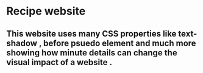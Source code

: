 # Recipe website
## This website uses many CSS properties like text-shadow , before psuedo element and much more showing how minute details can change the visual impact of a website .
